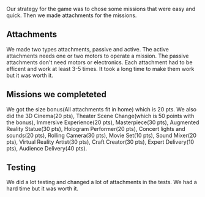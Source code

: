 Our strategy for the game was to chose some missions that were easy and quick. Then we made attachments for the missions. 
## Attachments

We made two types attachments, passive and active. The active attachments needs one or two motors to operate a mission. The passive attachments don't need motors or electronics.
Each attachment had to be efficent and work at least 3-5 times. It took a long time to make them work but it was worth it.

## Missions we completeted

We got the size bonus(All attachments fit in home) which is 20 pts. We also did the 3D Cinema(20 pts), Theater Scene Change(which is 50 points with the bonus), Immersive Experience(20 pts), Masterpiece(30 pts), 
Augmented Reality Statue(30 pts), Hologram Performer(20 pts), Concert lights and sounds(20 pts), Rolling Camera(30 pts), Movie Set(10 pts), Sound Mixer(20 pts), Virtual Reality Artist(30 pts), Craft Creator(30 pts), 
Expert Delivery(10 pts), Audience Delivery(40 pts).

## Testing

We did a lot testing and changed a lot of attachments in the tests. We had a hard time but it was worth it.


